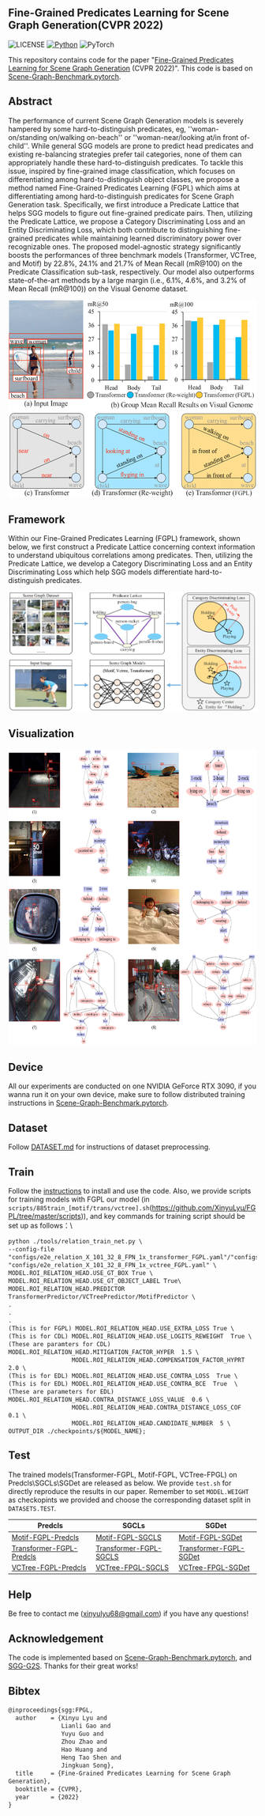 ## Fine-Grained Predicates Learning for Scene Graph Generation(CVPR 2022)

![LICENSE](https://img.shields.io/badge/license-MIT-green)
[![Python](https://img.shields.io/badge/python-3.7-blue.svg)](https://www.python.org/)
![PyTorch](https://img.shields.io/badge/pytorch-1.2.0-%237732a8)

This repository contains code for the paper "[Fine-Grained Predicates Learning for Scene Graph Generation](https://arxiv.org/abs/2204.02597) (CVPR 2022)". This code is based on [Scene-Graph-Benchmark.pytorch](https://github.com/KaihuaTang/Scene-Graph-Benchmark.pytorch). 

## Abstract
The performance of current Scene Graph Generation models is severely hampered by some hard-to-distinguish predicates, eg, ''woman-on/standing on/walking on-beach'' or ''woman-near/looking at/in front of-child''. While general SGG models are prone to predict head predicates and existing re-balancing strategies prefer tail categories, none of them can appropriately handle these hard-to-distinguish predicates. To tackle this issue, inspired by fine-grained image classification, which focuses on differentiating among hard-to-distinguish object classes, we propose a method named Fine-Grained Predicates Learning (FGPL) which aims at differentiating among hard-to-distinguish predicates for Scene Graph Generation task. Specifically, we first introduce a Predicate Lattice that helps SGG models to figure out fine-grained predicate pairs. Then, utilizing the Predicate Lattice, we propose a Category Discriminating Loss and an Entity Discriminating Loss, which both contribute to distinguishing fine-grained predicates while maintaining learned discriminatory power over recognizable ones. The proposed model-agnostic strategy significantly boosts the performances of three benchmark models (Transformer, VCTree, and Motif) by 22.8\%, 24.1\% and 21.7\% of Mean Recall (mR@100) on the Predicate Classification sub-task, respectively. Our model also outperforms state-of-the-art methods by a large margin (i.e., 6.1\%, 4.6\%, and 3.2\% of Mean Recall (mR@100)) on the Visual Genome dataset.
<div align=center><img height="400" width="600" src=abstract.png/></div>

## Framework
Within our Fine-Grained Predicates Learning (FGPL) framework, shown below, we first construct a Predicate Lattice concerning context information to understand ubiquitous correlations among predicates. Then, utilizing the Predicate Lattice, we develop a Category Discriminating Loss and an Entity Discriminating Loss which help SGG models differentiate hard-to-distinguish predicates.
<div align=center><img src=framework.png/></div>

## Visualization
<div align=center><img  height="600" width="800" src=visual_sp-1.png/></div>

## Device
All our experiments are conducted on one NVIDIA GeForce RTX 3090, if you wanna run it on your own device, make sure to follow distributed training instructions in [Scene-Graph-Benchmark.pytorch](https://github.com/KaihuaTang/Scene-Graph-Benchmark.pytorch). 

## Dataset
Follow [DATASET.md](DATASET.md) for instructions of dataset preprocessing.

## Train
Follow the [instructions](https://github.com/KaihuaTang/Scene-Graph-Benchmark.pytorch) to install and use the code. Also, we provide scripts for training models with FGPL our model (in `scripts/885train_[motif/trans/vctree].sh`(https://github.com/XinyuLyu/FGPL/tree/master/scripts)), and 
key commands for training script should be set up as follows：\

    python ./tools/relation_train_net.py \
    --config-file "configs/e2e_relation_X_101_32_8_FPN_1x_transformer_FGPL.yaml"/"configs/e2e_relation_X_101_32_8_FPN_1x_motif_FGPL.yaml"/ "configs/e2e_relation_X_101_32_8_FPN_1x_vctree_FGPL.yaml" \
    MODEL.ROI_RELATION_HEAD.USE_GT_BOX True \
    MODEL.ROI_RELATION_HEAD.USE_GT_OBJECT_LABEL True\
    MODEL.ROI_RELATION_HEAD.PREDICTOR TransformerPredictor/VCTreePredictor/MotifPredictor \
    . 
    . 
    .
    (This is for FGPL) MODEL.ROI_RELATION_HEAD.USE_EXTRA_LOSS True \
    (This is for CDL) MODEL.ROI_RELATION_HEAD.USE_LOGITS_REWEIGHT  True \  
    (These are paramters for CDL) MODEL.ROI_RELATION_HEAD.MITIGATION_FACTOR_HYPER  1.5 \
                      MODEL.ROI_RELATION_HEAD.COMPENSATION_FACTOR_HYPRT  2.0 \
    (This is for EDL) MODEL.ROI_RELATION_HEAD.USE_CONTRA_LOSS  True \ 
    (This is for EDL) MODEL.ROI_RELATION_HEAD.USE_CONTRA_BCE  True  \   
    (These are parameters for EDL) MODEL.ROI_RELATION_HEAD.CONTRA_DISTANCE_LOSS_VALUE  0.6 \
                      MODEL.ROI_RELATION_HEAD.CONTRA_DISTANCE_LOSS_COF  0.1 \
                      MODEL.ROI_RELATION_HEAD.CANDIDATE_NUMBER  5 \    
    OUTPUT_DIR ./checkpoints/${MODEL_NAME};
    
## Test
The trained models(Transformer-FGPL, Motif-FGPL, VCTree-FPGL) on Predcls\SGCLs\SGDet are released as below. We provide `test.sh` for directly reproduce the results in our paper. Remember to set `MODEL.WEIGHT` as checkopints we provided and choose the corresponding dataset split in `DATASETS.TEST`.


| Predcls                | SGCLs                 | SGDet                 |
|--------------------|--------------------|--------------------|
| [Motif-FGPL-Predcls](https://stduestceducn-my.sharepoint.com/:f:/g/personal/202011081621_std_uestc_edu_cn/EvKzNYpi0lRBrw9GpK8GGBMB3s8vMQ0t0N1KqKlvfQPseg?e=eFNrY6) | [Motif-FGPL-SGCLS](https://stduestceducn-my.sharepoint.com/:f:/g/personal/202011081621_std_uestc_edu_cn/EgYUqzzmHGRPtcTcGh7hqOQBupOrijaCcb00jFtLiDAAfg?e=q4Mgrb) | [Motif-FGPL-SGDet](https://stduestceducn-my.sharepoint.com/:f:/g/personal/202011081621_std_uestc_edu_cn/EhAXOXoRZaJBtXO_IALmxJ0BmppYCxOhhT7CCNQhWKYeiw?e=wZ5EIP) |
| [Transformer-FGPL-Predcls](https://stduestceducn-my.sharepoint.com/:f:/g/personal/202011081621_std_uestc_edu_cn/EuJnkW0h8DtOqo7SlGYYM-kB_wVNTX4AlR60iYGGnrg1sw?e=yPIHgX)   | [Transformer-FGPL-SGCLS](https://stduestceducn-my.sharepoint.com/:f:/g/personal/202011081621_std_uestc_edu_cn/EsgsaHtiL8ROgSYGaeQxt7EBjqH5p0PBc1kNbSL9oSXkPA?e=ReKVcU)   | [Transformer-FGPL-SGDet](https://stduestceducn-my.sharepoint.com/:f:/g/personal/202011081621_std_uestc_edu_cn/Ei88EjODSRlIqivvpv_ptHwBVRQIcZ-gKIuXJH0FUr_S-w?e=kwKowx) |
| [VCTree-FGPL-Predcls](https://stduestceducn-my.sharepoint.com/:f:/g/personal/202011081621_std_uestc_edu_cn/Eok6ZaK5qXpNoSlbVFUUN1wBg0M9gCFIBOvegjImkIo8gA?e=4e0mou)   | [VCTree-FPGL-SGCLS](https://stduestceducn-my.sharepoint.com/:f:/g/personal/202011081621_std_uestc_edu_cn/Enp8HTh7eV9Njtpehl0ARF4BNYRBpUXaDk2Fk3XoSLwkFw?e=okOTdu)   | [VCTree-FPGL-SGDet](https://stduestceducn-my.sharepoint.com/:f:/g/personal/202011081621_std_uestc_edu_cn/EhAXOXoRZaJBtXO_IALmxJ0BmppYCxOhhT7CCNQhWKYeiw?e=56vOzk) |

## Help
Be free to contact me (xinyulyu68@gmail.com) if you have any questions!

## Acknowledgement
The code is implemented based on [Scene-Graph-Benchmark.pytorch](https://github.com/KaihuaTang/Scene-Graph-Benchmark.pytorch), and [SGG-G2S](https://github.com/ZhuGeKongKong/SGG-G2S). Thanks for their great works! 

## Bibtex

```
@inproceedings{sgg:FPGL,
  author    = {Xinyu Lyu and
               Lianli Gao and
               Yuyu Guo and
               Zhou Zhao and
               Hao Huang and
               Heng Tao Shen and
               Jingkuan Song},
  title     = {Fine-Grained Predicates Learning for Scene Graph Generation},
  booktitle = {CVPR},
  year      = {2022}
}
```
